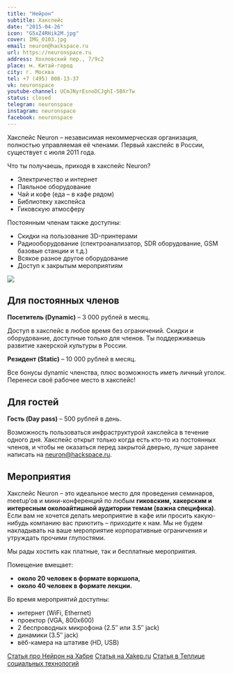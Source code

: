 ```yaml
---
title: "Нейрон"
subtitle: Хакспейс
date: "2015-04-26"
icon: "G5xZ4RHik2M.jpg"
cover: IMG_0103.jpg
email: neuron@hackspace.ru
url: https://neuronspace.ru
address: Хохловский пер., 7/9с2
place: м. Китай-город
city: г. Москва
tel: +7 (495) 008-13-37
vk: neuronspace
youtube-channel: UCmJNyrEsnoDCJghI-5BXrTw
status: closed
telegram: neuronspace
instagram: neuronspace
facebook: neuronspace
---
```


Хакспейс Neuron – независимая некоммерческая организация, полностью управляемая её членами. Первый хакспейс в России, существует с июля 2011 года.

Что ты получаешь, приходя в хакспейс Neuron?

- Электричество и интернет
- Паяльное оборудование
- Чай и кофе (еда – в кафе рядом)
- Библиотеку хакспейса
- Гиковскую атмосферу

Постоянным членам также доступны:

- Скидки на пользование 3D-принтерами
- Радиооборудование (спектроанализатор, SDR оборудование, GSM базовые станции и т.д.)
- Всякое разное другое оборудование
- Доступ к закрытым мероприятиям

![](http://neuronspace.ru/wp/wp-content/uploads/2013/03/650x468xsoldering-650x468.jpg.pagespeed.ic.1-WQnZtW_e.webp)

## Для постоянных членов

**Посетитель (Dynamic)** – 3 000 рублей в месяц.

Доступ в хакспейс в любое время без ограничений. Скидки и оборудование, доступные только для членов. Ты поддерживаешь развитие хакерской культуры в России.

**Резидент (Static)** – 10 000 рублей в месяц.

Все бонусы dynamic членства, плюс возможность иметь личный уголок. Перенеси своё рабочее место в хакспейс!

## Для гостей

**Гость (Day pass)** – 500 рублей в день.

Возможность пользоваться инфраструктурой хакспейса в течение одного дня. Хакспейс открыт только когда есть кто-то из постоянных членов, и чтобы не оказаться перед закрытой дверью, лучше заранее написать на [neuron@hackspace.ru](mailto:neuron@hackspace.ru).

## Мероприятия

Хакспейс Neuron – это идеальное место для проведения семинаров, meetup’ов и мини-конференций по любым **гиковским, хакерским и интересным околоайтишной аудитории темам (важна специфика)**. Если вам не хочется делать мероприятие в кафе или просить какую-нибудь компанию вас приютить – приходите к нам. Мы не будем накладывать на ваше мероприятие корпоративные ограничения и утруждать прочими глупостями.

Мы рады хостить как платные, так и бесплатные мероприятия.

Помещение вмещает:

- **около 20 человек в формате воркшопа,**
- **около 40 человек в формате лекции.**

Во время мероприятий доступны:

- интернет (WiFi, Ethernet)
- проектор (VGA, 800х600)
- 2 беспроводных микрофона (2.5″ или 3.5″ jack)
- динамики (3.5″ jack)
- вёб-камера на штативе (HD, USB)

[Статья про Нейрон на Хабре](https://habr.com/ru/company/neuronspace/blog/494128/)
[Статья на Xakep.ru](https://xakep.ru/2012/10/26/hack-space-neuron/)
[Статья в Теплице социальных технологий](https://te-st.ru/2014/08/06/hakspeys-neuron-russia/)
